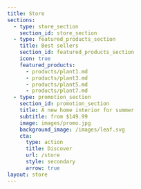 ```yaml
---
title: Store
sections:
  - type: store_section
    section_id: store_section
  - type: featured_products_section
    title: Best sellers
    section_id: featured_products_section
    icon: true
    featured_products:
      - products/plant1.md
      - products/plant3.md
      - products/plant5.md
      - products/plant7.md
  - type: promotion_section
    section_id: promotion_section
    title: A new home interior for summer
    subtitle: from $149.99
    image: images/promo.jpg
    background_image: /images/leaf.svg
    cta:
      type: action
      title: Discover
      url: /store
      style: secondary
      arrow: true
layout: store
---
```

